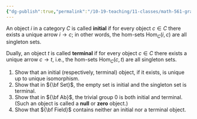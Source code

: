 ```yaml
---
{"dg-publish":true,"permalink":"/10-19-teaching/11-classes/math-561-graduate-algebra/exercises/initial-and-terminal-objects/","updated":"2025-09-18T10:30:32-07:00"}
---
```


An object $i$ in a category $C$ is called **initial** if for every object $c\in C$ there exists a unique arrow $i\to c$; in other words, the hom-sets $\operatorname{Hom}_C(i,c)$ are all singleton sets.

Dually, an object $t$ is called **terminal** if for every object $c\in C$ there exists a unique arrow $c\to t$, i.e., the hom-sets $\operatorname{Hom}_C(c,t)$ are all singleton sets.

1. Show that an initial (respectively, terminal) object, if it exists, is unique up to unique isomorphism.
2. Show that in ${\bf Set}$, the empty set is initial and the singleton set is terminal.
3. Show that in ${\bf Ab}$, the trivial group $0$ is both initial and terminal. (Such an object is called a **null** or **zero** object.)
4. Show that ${\bf Field}$ contains neither an initial nor a terminal object.